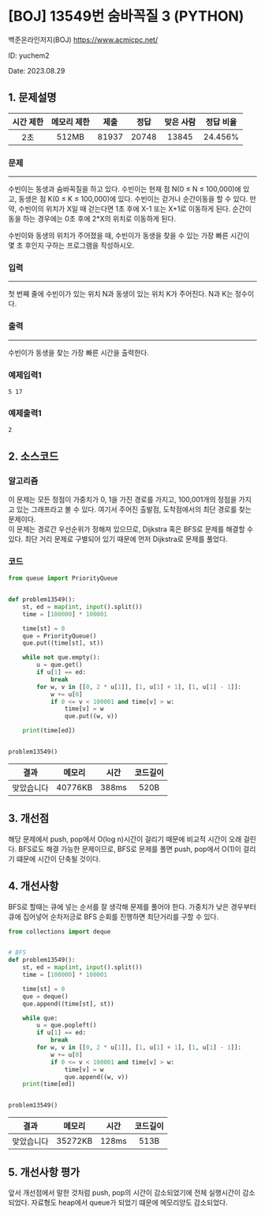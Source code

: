 # [BOJ] 13549번 숨바꼭질 3 (PYTHON)
백준온라인저지(BOJ) https://www.acmicpc.net/

ID: yuchem2

Date: 2023.08.29
## 1. 문제설명
| 시간 제한 | 메모리 제한 | 제출  | 정답 | 맞은 사람 | 정답 비율 |
| :---: | :---: | :---: | :---: | :---: | :---: |
| 2초  | 512MB  | 81937 | 20748 | 13845 | 24.456% |

### 문제
---
수빈이는 동생과 숨바꼭질을 하고 있다. 수빈이는 현재 점 N(0 ≤ N ≤ 100,000)에 있고, 동생은 점 K(0 ≤ K ≤ 100,000)에 있다. 수빈이는 걷거나 순간이동을 할 수 있다. 만약, 수빈이의 위치가 X일 때 걷는다면 1초 후에 X-1 또는 X+1로 이동하게 된다. 순간이동을 하는 경우에는 0초 후에 2*X의 위치로 이동하게 된다.

수빈이와 동생의 위치가 주어졌을 때, 수빈이가 동생을 찾을 수 있는 가장 빠른 시간이 몇 초 후인지 구하는 프로그램을 작성하시오.

### 입력
---
첫 번째 줄에 수빈이가 있는 위치 N과 동생이 있는 위치 K가 주어진다. N과 K는 정수이다.
### 출력
---
수빈이가 동생을 찾는 가장 빠른 시간을 출력한다.

### 예제입력1
```
5 17
```
### 예제출력1
```
2
```
## 2. 소스코드

### 알고리즘
이 문제는 모든 정점이 가중치가 0, 1을 가진 경로를 가지고, 100,001개의 정점을 가지고 있는 그래프라고 볼 수 있다. 여기서 주어진 출발점, 도착점에서의 최단 경로를 찾는 문제이다.  
이 문제는 경로간 우선순위가 정해져 있으므로, Dijkstra 혹은 BFS로 문제를 해결할 수 있다. 최단 거리 문제로 구별되어 있기 때문에 먼저 Dijkstra로 문제를 풀었다. 

### 코드
```Python
from queue import PriorityQueue


def problem13549():
    st, ed = map(int, input().split())
    time = [100000] * 100001

    time[st] = 0
    que = PriorityQueue()
    que.put((time[st], st))

    while not que.empty():
        u = que.get()
        if u[1] == ed:
            break
        for w, v in [[0, 2 * u[1]], [1, u[1] + 1], [1, u[1] - 1]]:
            w += u[0]
            if 0 <= v < 100001 and time[v] > w:
                time[v] = w
                que.put((w, v))

    print(time[ed])


problem13549()

```
| 결과 | 메모리 | 시간 | 코드길이 |
|:---:|:-----: | :---: | :----: |
| 맞았습니다 | 40776KB | 388ms | 520B |

## 3. 개선점
해당 문제에서 push, pop에서 O(log n)시간이 걸리기 때문에 비교적 시간이 오래 걸린다. BFS로도 해결 가능한 문제이므로, BFS로 문제를 풀면 push, pop에서 O(1)이 걸리기 떄문에 시간이 단축될 것이다. 

## 4. 개선사항

BFS로 할때는 큐에 넣는 순서를 잘 생각해 문제를 풀어야 한다. 가중치가 낮은 경우부터 큐에 집어넣어 순차저긍로 BFS 순회를 진행하면 최단거리를 구할 수 있다. 

```Python
from collections import deque


# BFS
def problem13549():
    st, ed = map(int, input().split())
    time = [100000] * 100001

    time[st] = 0
    que = deque()
    que.append((time[st], st))

    while que:
        u = que.popleft()
        if u[1] == ed:
            break
        for w, v in [[0, 2 * u[1]], [1, u[1] + 1], [1, u[1] - 1]]:
            w += u[0]
            if 0 <= v < 100001 and time[v] > w:
                time[v] = w
                que.append((w, v))
    print(time[ed])


problem13549()

```

| 결과 | 메모리 | 시간 | 코드길이 |
|:---:|:-----: | :---: | :----: |
| 맞았습니다 | 35272KB | 128ms | 513B |

## 5. 개선사항 평가

앞서 개선점에서 말한 것처럼 push, pop의 시간이 감소되었기에 전체 실행시간이 감소되었다. 자료형도 heap에서 queue가 되었기 떄문에 메모리양도 감소되었다. 
